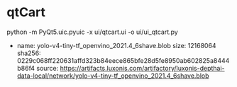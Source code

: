 # qtCart

python -m PyQt5.uic.pyuic -x ui/qtcart.ui -o ui/ui_qtcart.py

- name: yolo-v4-tiny-tf_openvino_2021.4_6shave.blob size: 12168064 sha256:
  0229c068ff220631affd323b84eece865bfe28d5fe8950ab602825a8444b86f4
  source: https://artifacts.luxonis.com/artifactory/luxonis-depthai-data-local/network/yolo-v4-tiny-tf_openvino_2021.4_6shave.blob